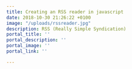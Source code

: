 ```yaml
---
title: Creating an RSS reader in javascript
date: 2018-10-30 21:26:22 +0100
image: "/uploads/rssreader.jpg"
description: RSS (Really Simple Syndication)
portal_title: ''
portal_description: ''
portal_image: ''
portal_link: ''

---
```

